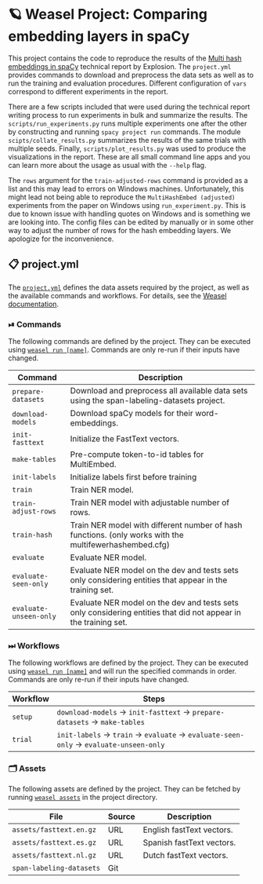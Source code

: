 <!-- WEASEL: AUTO-GENERATED DOCS START (do not remove) -->

# 🪐 Weasel Project: Comparing embedding layers in spaCy

This project contains the code to reproduce the results of the
[Multi hash embeddings in spaCy](https://arxiv.org/abs/2212.09255) technical report by Explosion.
The `project.yml` provides commands to download and preprocess the data sets as well as to
run the training and evaluation procedures. Different configuration of `vars` correspond
to different experiments in the report.

There are a few scripts included that were used during the technical report writing process
to run experiments in bulk and summarize the results. 
The `scripts/run_experiments.py` runs multiple experiments one after the other
by constructing and running `spacy project run` commands. The module
`scipts/collate_results.py` summarizes the results of the same trials with multiple seeds.
Finally, `scripts/plot_results.py` was used to produce the visualizations in the report.
These are all small command line apps and you can learn more about the usage as usual with the
`--help` flag.

The `rows` argument for the `train-adjusted-rows` command is provided as a list and 
this may lead to errors on Windows machines. Unfortunately, this might lead not being able to
reproduce the `MultiHashEmbed (adjusted)` experiments from the paper on Windows using `run_experiment.py`.
This is due to known issue with handling quotes on Windows and is something we are looking into.
The config files can be edited by manually or in some other way to adjust the number of rows for 
the hash embedding layers. We apologize for the inconvenience.


## 📋 project.yml

The [`project.yml`](project.yml) defines the data assets required by the
project, as well as the available commands and workflows. For details, see the
[Weasel documentation](https://github.com/explosion/weasel).

### ⏯ Commands

The following commands are defined by the project. They
can be executed using [`weasel run [name]`](https://github.com/explosion/weasel/tree/main/docs/cli.md#rocket-run).
Commands are only re-run if their inputs have changed.

| Command | Description |
| --- | --- |
| `prepare-datasets` | Download and preprocess all available data sets using the span-labeling-datasets project. |
| `download-models` | Download spaCy models for their word-embeddings. |
| `init-fasttext` | Initialize the FastText vectors. |
| `make-tables` | Pre-compute token-to-id tables for MultiEmbed. |
| `init-labels` | Initialize labels first before training |
| `train` | Train NER model. |
| `train-adjust-rows` | Train NER model with adjustable number of rows. |
| `train-hash` | Train NER model with different number of hash functions. (only works with the multifewerhashembed.cfg) |
| `evaluate` | Evaluate NER model. |
| `evaluate-seen-only` | Evaluate NER model on the dev and tests sets only considering entities that appear in the training set. |
| `evaluate-unseen-only` | Evaluate NER model on the dev and tests sets only considering entities that did not appear in the training set. |

### ⏭ Workflows

The following workflows are defined by the project. They
can be executed using [`weasel run [name]`](https://github.com/explosion/weasel/tree/main/docs/cli.md#rocket-run)
and will run the specified commands in order. Commands are only re-run if their
inputs have changed.

| Workflow | Steps |
| --- | --- |
| `setup` | `download-models` &rarr; `init-fasttext` &rarr; `prepare-datasets` &rarr; `make-tables` |
| `trial` | `init-labels` &rarr; `train` &rarr; `evaluate` &rarr; `evaluate-seen-only` &rarr; `evaluate-unseen-only` |

### 🗂 Assets

The following assets are defined by the project. They can
be fetched by running [`weasel assets`](https://github.com/explosion/weasel/tree/main/docs/cli.md#open_file_folder-assets)
in the project directory.

| File | Source | Description |
| --- | --- | --- |
| `assets/fasttext.en.gz` | URL | English fastText vectors. |
| `assets/fasttext.es.gz` | URL | Spanish fastText vectors. |
| `assets/fasttext.nl.gz` | URL | Dutch fastText vectors. |
| `span-labeling-datasets` | Git |  |

<!-- WEASEL: AUTO-GENERATED DOCS END (do not remove) -->
